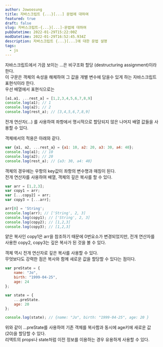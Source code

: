 ```yaml
---
author: Jowoosung
title: 자바스크립트 {...}[...] 문법에 대하여
featured: true
draft: false
slug: 자바스크립트-{...}[...]-문법에 대하여
pubDatetime: 2022-01-29T15:22:00Z
modDatetime: 2022-01-29T16:52:45.934Z
description: 자바스크립트 {...}[...]에 대한 문법 설명
tags: 
  - js
---  
```


자바스크립트에서 가끔 보이는 ...은 비구조화 할당 (destructuring assignment)이라 한다.  
이 구문은 객체의 속성을 해체하여 그 값을 개별 변수에 담을수 있게 하는 자바스크립트 표현식이라 한다.  
우선 배열에서 표현식으로는
```javascript 
[a1,a1, ...rest_a] = [1,2,3,4,5,6,7,8,9]
console.log(a1); // 1
console.log(a2); // 2
console.log(rest_a); // [3,4,5,6,7,8,9]
```
전개 연산자(...) 를 사용하여 좌항에서 명시적으로 할당되지 않은 나머지 배열 값들을 사용할 수 있다.    
  
객체에서의 적용은 아래와 같다.  
```javascript
var {a1, a2, ...rest_a} = {a1: 10, a2: 20, a3: 30, a4: 40};
console.log(a1); // 10
console.log(a2); // 20
console.log(rest_a); // {a3: 30, a4: 40}
```

객체의 경우에는 우항의 key값이 좌항의 변수명과 매칭이 된다.  
전개 연산자를 사용하여 배열, 객체의 깊은 복사를 할 수 있다.  
```javascript
var arr = [1,2,3];
var copy1 = arr;
var [...copy2] = arr;
var copy3 = [...arr];

arr[0] = 'String';
console.log(arr); // ['String', 2, 3]
console.log(copy1); // ['String', 2, 3]
console.log(copy2); // [1,2,3]
console.log(copy3); // [1,2,3]
```

얕은 복사인 copy1은 arr을 참조하기 때문에 0번요소가 변경되었지만, 전개 연산자를 사용한 copy2, copy3는 깊은 복사가 된 것을 볼 수 있다.  

객체 역시 전개 연산자로 깊은 복사를 사용할 수 있다.  
무엇보다도 강력한 점은 복사와 함께 새로운 값을 할당할 수 있다는 점이다.  
```javascript
var preState = {
    name: "Jo",
    birth: "1999-04-25",
    age: 24
};

var state = {
    ...preState.
    age: 20
};

console.log(state); // {name: "Jo", birth: "1999-04-25", age: 20 }
```

위와 같이 ...preState를 사용하여 기존 객체를 복사함과 동시에 age키에 새로운 값 (20)을 할당할 수 있다.  
리액트의 props나 state처럼 이전 정보를 이용하는 경우 유용하게 사용할 수 있다.